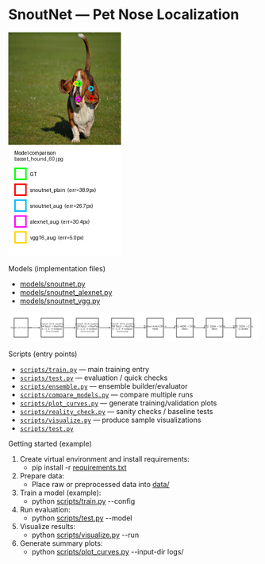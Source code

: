 # SnoutNet — Pet Nose Localization

![Visualization](./vis/compare4/cmp_000_basset_hound_60.png)


Models (implementation files)
- [models/snoutnet.py](models/snoutnet.py)
- [models/snoutnet_alexnet.py](models/snoutnet_alexnet.py)
- [models/snoutnet_vgg.py](models/snoutnet_vgg.py)

![SnoutNet Architecture](./Architecture.png)


Scripts (entry points)
- [`scripts/train.py`](scripts/train.py) — main training entry
- [`scripts/test.py`](scripts/test.py) — evaluation / quick checks
- [`scripts/ensemble.py`](scripts/ensemble.py) — ensemble builder/evaluator
- [`scripts/compare_models.py`](scripts/compare_models.py) — compare multiple runs
- [`scripts/plot_curves.py`](scripts/plot_curves.py) — generate training/validation plots
- [`scripts/reality_check.py`](scripts/reality_check.py) — sanity checks / baseline tests
- [`scripts/visualize.py`](scripts/visualize.py) — produce sample visualizations
- [`scripts/test.py`](scripts/test.py)

Getting started (example)
1. Create virtual environment and install requirements:
   - pip install -r [requirements.txt](requirements.txt)
2. Prepare data:
   - Place raw or preprocessed data into [data/](data/)
3. Train a model (example):
   - python [scripts/train.py](scripts/train.py) --config <your-config>
4. Run evaluation:
   - python [scripts/test.py](scripts/test.py) --model <path-to-checkpoint>
5. Visualize results:
   - python [scripts/visualize.py](scripts/visualize.py) --run <run-id>
6. Generate summary plots:
   - python [scripts/plot_curves.py](scripts/plot_curves.py) --input-dir logs/
